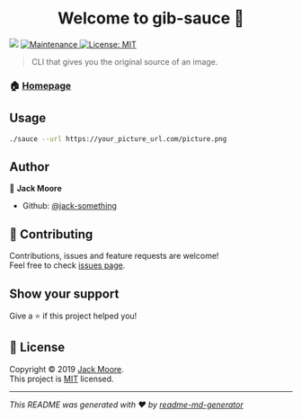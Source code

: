 <h1 align="center">Welcome to gib-sauce 👋</h1>
<p>
  <img src="https://img.shields.io/badge/version-1.0.0-blue.svg?cacheSeconds=2592000" />
  <a href="https://github.com/jack-something/gib-sauce/graphs/commit-activity">
    <img alt="Maintenance" src="https://img.shields.io/badge/Maintained%3F-yes-green.svg" target="_blank" />
  </a>
  <a href="https://github.com/jack-something/gib-sauce/blob/master/LICENSE">
    <img alt="License: MIT" src="https://img.shields.io/badge/License-MIT-yellow.svg" target="_blank" />
  </a>
</p>

> CLI that gives you the original source of an image.

### 🏠 [Homepage](https://github.com/jack-something/gib-sauce#readme)

## Usage

```sh
./sauce --url https://your_picture_url.com/picture.png
```

## Author

👤 **Jack Moore**

* Github: [@jack-something](https://github.com/jack-something)

## 🤝 Contributing

Contributions, issues and feature requests are welcome!<br />Feel free to check [issues page](https://github.com/jack-something/gib-sauce/issues).

## Show your support

Give a ⭐️ if this project helped you!

## 📝 License

Copyright © 2019 [Jack Moore](https://github.com/jack-something).<br />
This project is [MIT](https://github.com/jack-something/gib-sauce/blob/master/LICENSE) licensed.

***
_This README was generated with ❤️ by [readme-md-generator](https://github.com/kefranabg/readme-md-generator)_